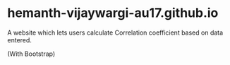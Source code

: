 # hemanth-vijaywargi-au17.github.io

A website which lets users calculate Correlation coefficient based on data entered.

(With Bootstrap)
